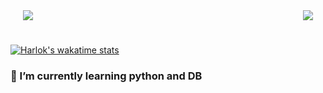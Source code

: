 <div align="center" style="display: flex; justify-content: space-between; margin: 0 20px;">
  <a href="https://github.com/anuraghazra/github-readme-stats">
    <img src="https://github-readme-stats.vercel.app/api?username=tarou-imokenpi&hide=contribs,prs&show_icons=true&theme=transparent" />
  </a>
  <a href="https://github.com/anuraghazra/convoychat">
    <img src="https://github-readme-stats.vercel.app/api/top-langs/?username=tarou-imokenpi&theme=transparent" />
  </a>
</div>
<h1></h1>

[![Harlok's wakatime stats](https://github-readme-stats.vercel.app/api/wakatime?username=tarouimokenpi)](https://github.com/anuraghazra/github-readme-stats)

### 🌱 I’m currently learning python and DB




<!--
**tarou-imokenpi/tarou-imokenpi** is a ✨ _special_ ✨ repository because its `README.md` (this file) appears on your GitHub profile.

Here are some ideas to get you started:

- 🔭 I’m currently working on ...
- 🌱 I’m currently learning ...
- 👯 I’m looking to collaborate on ...
- 🤔 I’m looking for help with ...
- 💬 Ask me about ...
- 📫 How to reach me: ...
- 😄 Pronouns: ...
- ⚡ Fun fact: ...
-->
